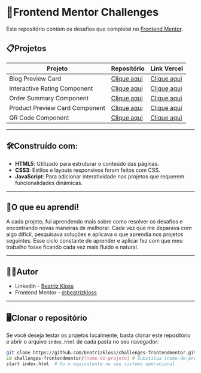 # 🌟Frontend Mentor Challenges

Este repositório contém os desafios que completei no [Frontend Mentor](https://www.frontendmentor.io/).

## 📋Projetos

| Projeto                        | Repositório                               | Link Vercel                                   |
|---------------------------------|-------------------------------------------------|-----------------------------------------------|
| Blog Preview Card               | [Clique aqui](https://github.com/beatrizkloss/challenges-frontendmentor/tree/main/blog-preview-card) | [Clique aqui](https://challenge-blog-preview-card.vercel.app/) |
| Interactive Rating Component    | [Clique aqui](https://github.com/beatrizkloss/challenges-frontendmentor/tree/main/interactive-rating-component) | [Clique aqui](https://challenge-interactive-rating-component-alpha.vercel.app/) |
| Order Summary Component         | [Clique aqui](https://github.com/beatrizkloss/challenges-frontendmentor/tree/main/order-summary-component) | [Clique aqui](https://challenge-order-summary-component-ten.vercel.app/) |
| Product Preview Card Component  | [Clique aqui](https://github.com/beatrizkloss/challenges-frontendmentor/tree/main/product-preview-card-component) | [Clique aqui](https://challenge-product-preview-card-component-pi.vercel.app/) |
| QR Code Component               | [Clique aqui](https://github.com/beatrizkloss/challenges-frontendmentor/tree/main/qr-code-component) | [Clique aqui](https://challenge-qr-code-component-kappa.vercel.app/) |


---

## 🛠️Construído com:

- **HTML5**: Utilizado para estruturar o conteúdo das páginas.
- **CSS3**: Estilos e layouts responsivos foram feitos com CSS.
- **JavaScript**: Para adicionar interatividade nos projetos que requerem funcionalidades dinâmicas.

---

## 🚀O que eu aprendi!

A cada projeto, fui aprendendo mais sobre como resolver os desafios e encontrando novas maneiras de melhorar.
Cada vez que me deparava com algo difícil, pesquisava soluções e aplicava o que aprendia nos projetos seguintes. 
Esse ciclo constante de aprender e aplicar fez com que meu trabalho fosse ficando cada vez mais fluido e natural.

---
## 🧑‍💻Autor

- Linkedin - [Beatriz Kloss](https://www.linkedin.com/in/beatriz-kloss-1b258b22b/)
- Frontend Mentor - [@beatrizkloss](https://www.frontendmentor.io/profile/beatrizkloss)
---
## 🖥️Clonar o repositório

Se você deseja testar os projetos localmente, basta clonar este repositório e abrir o arquivo `index.html` de cada pasta no seu navegador:

```bash
git clone https://github.com/beatrizkloss/challenges-frontendmentor.git
cd challenges-frontendmentor/[nome-do-projeto] # Substitua [nome-do-projeto] pelo nome real da pasta
start index.html  # Ou o equivalente no seu sistema operacional


